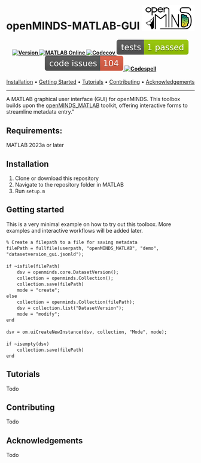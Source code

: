 <a href="/resources/img/light_openMINDS-MATLAB-logo.png">
  <picture>
    <source media="(prefers-color-scheme: dark)" srcset="/resources/img/dark_openMINDS-MATLAB-logo.png">
    <source media="(prefers-color-scheme: light)" srcset="/resources/img/light_openMINDS-MATLAB-logo.png">
    <img alt="openMINDS-MATLAB-logo" src="/resources/img/light_openMINDS-MATLAB-logo.png" title="openMINDS-MATLAB-GUI" align="right" height="70" width="141px"​>
  </picture>
</a>

# openMINDS-MATLAB-GUI

<h4 align="center">
  <a href="https://github.com/ehennestad/openMINDS-MATLAB-GUI/releases/latest">
    <img src="https://img.shields.io/github/v/release/ehennestad/openMINDS-MATLAB-GUI?label=version" alt="Version">
  </a>
  <a href="https://matlab.mathworks.com/open/github/v1?repo=ehennestad/openMINDS-MATLAB-GUI&file=code/gettingStarted.mlx">
    <img src="https://www.mathworks.com/images/responsive/global/open-in-matlab-online.svg" alt="MATLAB Online">
  </a>
  <a href="https://codecov.io/gh/ehennestad/openMINDS-MATLAB-GUI" > 
    <img src="https://codecov.io/gh/ehennestad/openMINDS-MATLAB-GUI/branch/main/graph/badge.svg?token=24628T3GQP" alt="Codecov">
  </a>
  <a href="https://github.com/ehennestad/openMINDS-MATLAB-GUI/actions/workflows/update.yml">
   <img src=".github/badges/tests.svg" alt="Run tests">
  </a>
  <a href="https://github.com/ehennestad/openMINDS-MATLAB-GUI/security/code-scanning">
   <img src=".github/badges/code_issues.svg" alt="Run Code Analyzer">
  </a>
  <a href="https://github.com/ehennestad/openMINDS-MATLAB-GUI/actions/workflows/run-codespell.yml?query=event%3Apush+branch%3Amain">
   <img src="https://github.com/ehennestad/openMINDS-MATLAB-GUI/actions/workflows/run-codespell.yml/badge.svg?branch=main" alt="Codespell">
  </a>
</h4>

<p align="center">
  <a href="#installation">Installation</a> •
  <a href="#getting-started">Getting Started</a> •
  <a href="#tutorials">Tutorials</a> •
  <a href="#contributing">Contributing</a> •
  <a href="#acknowledgements">Acknowledgements</a>
</p>

---

A MATLAB graphical user interface (GUI) for openMINDS. This toolbox builds upon the [openMINDS_MATLAB](https://github.com/openMetadataInitiative/openMINDS_MATLAB) toolkit, offering interactive forms to streamline metadata entry."

## Requirements:
MATLAB 2023a or later

## Installation
1. Clone or download this repository
2. Navigate to the repository folder in MATLAB
3. Run `setup.m`

## Getting started
This is a very minimal example on how to try out this toolbox. More examples and interactive workflows will be added later.
```
% Create a filepath to a file for saving metadata
filePath = fullfile(userpath, "openMINDS_MATLAB", "demo", "datasetversion_gui.jsonld");

if ~isfile(filePath)
    dsv = openminds.core.DatasetVersion();
    collection = openminds.Collection();
    collection.save(filePath)
    mode = "create";
else
    collection = openminds.Collection(filePath);
    dsv = collection.list("DatasetVersion");
    mode = "modify";
end

dsv = om.uiCreateNewInstance(dsv, collection, "Mode", mode);

if ~isempty(dsv)
    collection.save(filePath)
end
```

## Tutorials
Todo

## Contributing
Todo

## Acknowledgements
Todo


